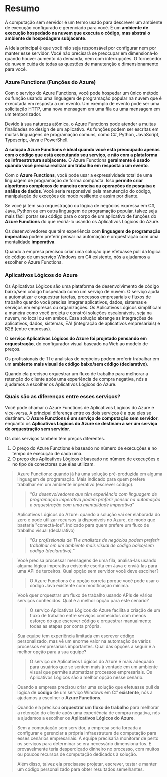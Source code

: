 # Resumo

A computação sem servidor é um termo usado para descrever um ambiente de execução configurado e gerenciado para você. É um **ambiente de execução hospedado na nuvem que executa o código, mas abstrai o ambiente de hospedagem subjacente**.

A ideia principal é que você não seja responsável por configurar nem por manter esse servidor. Você não precisará se preocupar em dimensioná-lo quando houver aumento da demanda, nem com interrupções. O fornecedor de nuvem cuida de todas as questões de manutenção e dimensionamento para você.

### Azure Functions (Funções do Azure)

Com o serviço do Azure Functions, você pode hospedar um único método ou função usando uma linguagem de programação popular na nuvem que é executada em resposta a um evento. Um exemplo de evento pode ser uma solicitação HTTP, uma nova mensagem em uma fila ou uma mensagem em um temporizador.

Devido à sua natureza atômica, o Azure Functions pode atender a muitas finalidades no design de um aplicativo. As funções podem ser escritas em muitas linguagens de programação comuns, como C#, Python, JavaScript, Typescript, Java e PowerShell.

**A solução Azure Functions é ideal quando você está preocupado apenas com o código que está executando seu serviço, e não com a plataforma ou infraestrutura subjacente**. O Azure Functions **geralmente é usado quando você precisa realizar um trabalho em resposta a um evento**.

Com o **Azure Functions**, você pode usar a expressividade total de uma linguagem de programação de forma compacta. Isso **permite criar algoritmos complexos de maneira concisa ou operações de pesquisa e análise de dados**. Você seria responsável pela manutenção do código, manipulação de exceções de modo resiliente e assim por diante.

Se você já tem sua orquestração ou lógica de negócios expressa em C#, Java, Python ou em outra linguagem de programação popular, talvez seja mais fácil portar seu código para o corpo de um aplicativo de funções do **Azure Functions** do que recriá-lo usando os Aplicativos Lógicos do Azure.

Os desenvolvedores que têm experiência com **linguagem de programação imperativa** podem preferir pensar na automação e orquestração com uma mentalidade **imperativa**.

Quando a empresa precisou criar uma solução que efetuasse pull da lógica de código de um serviço Windows em C# existente, nós a ajudamos a escolher o Azure Functions.

### Aplicativos Lógicos do Azure

Os Aplicativos Lógicos são uma plataforma de desenvolvimento de código baixo/sem código hospedada como um serviço de nuvem. O serviço ajuda a automatizar e orquestrar tarefas, processos empresariais e fluxos de trabalho quando você precisa integrar aplicativos, dados, sistemas e serviços em empresas ou organizações. Os Aplicativos Lógicos simplificam a maneira como você projeta e constrói soluções escalonáveis, seja na nuvem, no local ou em ambos. Essa solução abrange as integrações de aplicativos, dados, sistemas, EAI (integração de aplicativos empresariais) e B2B (entre empresas).

O **serviço Aplicativos Lógicos do Azure foi projetado pensando em orquestração**, do configurador visual baseado na Web ao modelo de preços.

Os profissionais de TI e analistas de negócios podem preferir trabalhar em um **ambiente mais visual de código baixo/sem código (declarativo)**.

Quando ela precisou orquestrar um fluxo de trabalho para melhorar a retenção do cliente após uma experiência de compra negativa, nós a ajudamos a escolher os Aplicativos Lógicos do Azure.

### Quais são as diferenças entre esses serviços?

Você pode chamar o Azure Functions de Aplicativos Lógicos do Azure e vice-versa. A principal diferença entre os dois serviços é a que eles se destinam. O **Azure Functions é um serviço de computação sem servidor**, enquanto os **Aplicativos Lógicos do Azure se destinam a ser um serviço de orquestração sem servidor**.

Os dois serviços também têm preços diferentes.

1. O preço do Azure Functions é baseado no número de execuções e no tempo de execução de cada uma.
2. O preço dos Aplicativos Lógicos é baseado no número de execuções e no tipo de conectores que elas utilizam.

> Azure Functions: quando já há uma solução pré-produzida em alguma linguagem de programação. Mais indicado para quem prefere trabalhar em um ambiente imperativo (escrever código).
>
> > _"Os desenvolvedores que têm experiência com linguagem de programação imperativa podem preferir pensar na automação e orquestração com uma mentalidade imperativa_"

> Aplicativos Lógicos do Azure: quando a solução vai ser elaborada do zero e pode utilizar recursos já disponíveis no Azure, de modo que bastaria "conectá-los". Indicado para quem prefere um fluxo de trabalho visual (declarativo)
>
> > _"Os profissionais de TI e analistas de negócios podem preferir trabalhar em um ambiente mais visual de código baixo/sem código (declarativo)._"

> Você precisa processar mensagens de uma fila, analisá-las usando alguma lógica imperativa existente escrita em Java e enviá-las para uma API de terceiros. Qual opção sem servidor você deve escolher?
>
> > O Azure Functions é a opção correta porque você pode usar o código Java existente com modificação mínima.

> Você quer orquestrar um fluxo de trabalho usando APIs de vários serviços conhecidos. Qual é a melhor opção para este cenário?
>
> > O serviço Aplicativos Lógicos do Azure facilita a criação de um fluxo de trabalho entre serviços conhecidos com menos esforço do que escrever código e orquestrar manualmente todas as etapas por conta própria.

> Sua equipe tem experiência limitada em escrever código personalizado, mas vê um enorme valor na automação de vários processos empresariais importantes. Qual das opções a seguir é a melhor opção para a sua equipe?
>
> > O serviço de Aplicativos Lógicos do Azure é mais adequado para usuários que se sentem mais à vontade em um ambiente visual que permite automatizar processos empresariais. Os Aplicativos Lógicos são a melhor opção nesse cenário.

> Quando a empresa precisou criar uma solução que efetuasse pull da lógica de **código** de um serviço Windows em C# **existente**, nós a ajudamos a escolher o **Azure Functions**.

> Quando ela precisou **orquestrar um fluxo de trabalho** para melhorar a retenção do cliente após uma experiência de compra negativa, nós a ajudamos a escolher os **Aplicativos Lógicos do Azure**.

> Sem a computação sem servidor, a empresa seria forçada a configurar e gerenciar a própria infraestrutura de computação para esses cenários empresariais. A equipe precisaria monitorar de perto os serviços para determinar se era necessário dimensioná-los. E provavelmente teria desperdiçado dinheiro no processo, com muitos ou poucos recursos de computação dedicados à solução.
>
> Além disso, talvez ela precisasse projetar, escrever, testar e manter um código personalizado para obter resultados semelhantes.
